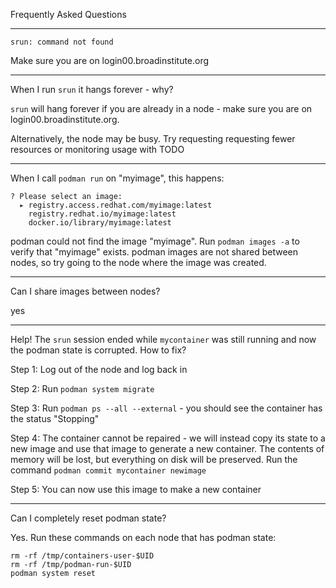 Frequently Asked Questions

---

```srun: command not found```

Make sure you are on login00.broadinstitute.org

---

When I run `srun` it hangs forever - why?

`srun` will hang forever if you are already in a node - make sure you are on login00.broadinstitute.org.

Alternatively, the node may be busy. Try requesting requesting fewer resources or monitoring usage with TODO

---

When I call `podman run` on "myimage", this happens:

```
? Please select an image: 
  ▸ registry.access.redhat.com/myimage:latest
    registry.redhat.io/myimage:latest
    docker.io/library/myimage:latest
```
podman could not find the image "myimage". Run `podman images -a` to verify that "myimage" exists. podman images are not shared between nodes, so try going to the node where the image was created.

---

Can I share images between nodes?

yes

---

Help! The `srun` session ended while `mycontainer` was still running and now the podman state is corrupted. How to fix?

Step 1: Log out of the node and log back in 

Step 2: Run `podman system migrate`

Step 3: Run `podman ps --all --external` - you should see the container has the status "Stopping"

Step 4: The container cannot be repaired - we will instead copy its state to a new image and use that image to generate a new container. The contents of memory will be lost, but everything on disk will be preserved. Run the command `podman commit mycontainer newimage`

Step 5: You can now use this image to make a new container

---

Can I completely reset podman state?

Yes. Run these commands on each node that has podman state:

```
rm -rf /tmp/containers-user-$UID
rm -rf /tmp/podman-run-$UID
podman system reset
```
